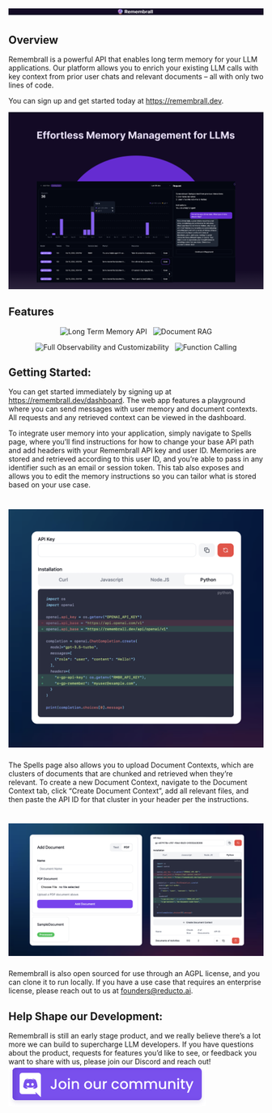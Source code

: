 <h1 align="center">
    <a href="https://remembrall.dev">
    <img src="public/GithubBanner.png">
    </a>
</h1>

## Overview
Remembrall is a powerful API that enables long term memory for your LLM applications. Our platform allows you to enrich your existing LLM calls with key context from prior user chats and relevant documents – all with only two lines of code. 

You can sign up and get started today at https://remembrall.dev. 

![Banner](public/GithubHero.png)

## Features

<p align="center">
    <img width="49%" src="public/longtermmemory.png" alt="Long Term Memory API"/>
&nbsp;
    <img width="49%" src="public/docrag.png.png" alt="Document RAG"/>
</p>

<p align="center">
    <img width="49%" src="public/monitoring.png" alt="Full Observability and Customizability"/>
&nbsp;
    <img width="49%" src="public/functioncalling.png" alt="Function Calling"/>
</p> 

## Getting Started:

You can get started immediately by signing up at https://remembrall.dev/dashboard. The web app features a playground where you can send messages with user memory and document contexts. All requests and any retrieved context can be viewed in the dashboard.

To integrate user memory into your application, simply navigate to Spells page, where you’ll find instructions for how to change your base API path and add headers with your Remembrall API key and user ID. Memories are stored and retrieved according to this user ID, and you’re able to pass in any identifier such as an email or session token. This tab also exposes and allows you to edit the memory instructions so you can tailor what is stored based on your use case. 

<h1 align="center">
    <a href="https://remembrall.dev/dashboard">
    <img src="public/SpellInstructions.png">
    </a>
</h1>

The Spells page also allows you to upload Document Contexts, which are clusters of documents that are chunked and retrieved when they’re relevant. To create a new Document Context, navigate to the Document Context tab, click “Create Document Context”, add all relevant files, and then paste the API ID for that cluster in your header per the instructions. 

<h1 align="center">
    <a href="https://remembrall.dev/dashboard">
    <img src="public/DocContext.png">
    </a>
</h1>

Remembrall is also open sourced for use through an AGPL license, and you can clone it to run locally. If you have a use case that requires an enterprise license, please reach out to us at founders@reducto.ai.


## Help Shape our Development:

Remembrall is still an early stage product, and we really believe there’s a lot more we can build to supercharge LLM developers. If you have questions about the product, requests for features you’d like to see, or feedback you want to share with us, please join our Discord and reach out!
<a href="https://discord.gg/YQSfu9TB"><img src="public/discord_banner_purple.svg" /></a>